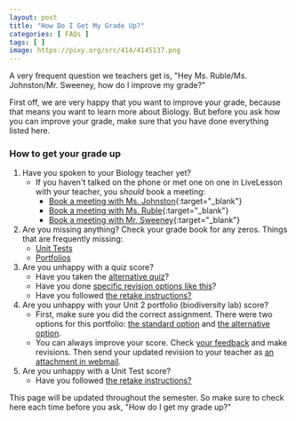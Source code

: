 ```yaml
---
layout: post
title: "How Do I Get My Grade Up?"
categories: [ FAQs ]
tags: [ ]
image: https://pixy.org/src/414/4145137.png
---
```


A very frequent question we teachers get is, "Hey Ms. Ruble/Ms. Johnston/Mr. Sweeney, how do I improve my grade?"

First off, we are very happy that you want to improve your grade, because that means you want to learn more about Biology. But before you ask how you can improve your grade, make sure that you have done everything listed here.

### How to get your grade up

1. Have you spoken to your Biology teacher yet? 
   * If you haven't talked on the phone or met one on one in LiveLesson with your teacher, you *should* book a meeting:
     * [Book a meeting with Ms. Johnston](https://emily-johnston.youcanbook.me){:target="_blank"}
     * [Book a meeting with Ms. Ruble](http://larublemnca.youcanbook.me){:target="_blank"}
     * [Book a meeting with Mr. Sweeney](https://jasweeney.youcanbook.me/){:target="_blank"}
2. Are you missing anything? Check your grade book for any zeros. Things that are frequently missing:
   * [Unit Tests](https://sweeneyscience.github.io/biology-announcements/categories#Tests)
   * [Portfolios](https://sweeneyscience.github.io/biology-announcements/categories#Portfolios)
3. Are you unhappy with a quiz score?
   * Have you taken the [alternative quiz](https://sweeneyscience.github.io/biology-announcements/categories#Alternative-Quizzes)?
   * Have you done [specific revision options like this](https://sweeneyscience.github.io/biology-announcements/Wolves-the-quintessential-keystone-species/)?
   * Have you followed [the retake instructions?](https://sweeneyscience.github.io/biology-announcements/retake-information/)
4. Are you unhappy with your Unit 2 portfolio (biodiversity lab) score?
   * First, make sure you did the correct assignment. There were two options for this portfolio: [the standard option](https://sweeneyscience.github.io/biology-announcements/biodiversity-portfolio/) and [the alternative option](https://sweeneyscience.github.io/biology-announcements/Unit-2-Alternative-Portfolio-Option/).
   * You can always improve your score. Check [your feedback](https://sweeneyscience.github.io/biology-announcements/how-to-see-feedback/) and make revisions. Then send your updated revision to your teacher as [an attachment in webmail](https://sweeneyscience.github.io/biology-announcements/how-to-send-a-webmail-with-an-attachment/).
5. Are you unhappy with a Unit Test score?
   * Have you followed [the retake instructions?](https://sweeneyscience.github.io/biology-announcements/retake-information/)

This page will be updated throughout the semester. So make sure to check here each time before you ask, "How do I get my grade up?"



